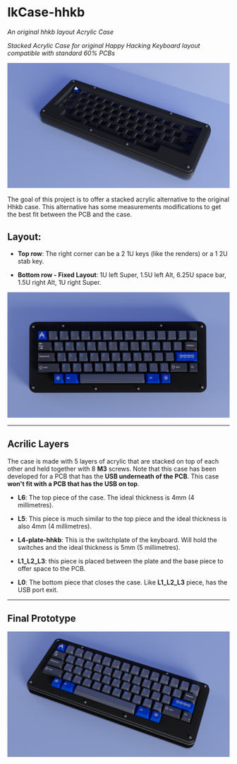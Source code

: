 # IkCase-hhkb


_An original hhkb layout Acrylic Case_

_Stacked Acrylic Case for original Happy Hacking Keyboard layout compatible with standard 60% PCBs_

![IkCase-hhkb](./Renders/1.png)

The goal of this project is to offer a stacked acrylic alternative to the original Hhkb case. This alternative has some measurements modifications to get the best fit between the PCB and the case.


## Layout:

- **Top row**: The right corner can be a 2 1U keys (like the renders) or a 1 2U stab key.  

- **Bottom row - Fixed Layout**: 1U left Super, 1.5U left Alt, 6.25U space bar, 1.5U right Alt, 1U right Super. 

![IkCase-hhkb](./Renders/3.png)

---

## Acrilic Layers

The case is made with 5 layers of acrylic that are stacked on top of each other and held together with 8 **M3** screws. Note that this case has been developed for a PCB that has the **USB underneath of the PCB**. This case **won't fit with a PCB that has the USB on top**. 

- **L6**: The top piece of the case. The ideal thickness is 4mm (4 millimetres). 

- **L5**: This piece is much similar to the top piece and the ideal thickness is also 4mm (4 millimetres). 

- **L4-plate-hhkb**: This is the switchplate of the keyboard. Will hold the switches and the ideal thickness is 5mm (5 millimetres). 

- **L1_L2_L3**: this piece is placed between the plate and the base piece to offer space to the PCB. 

- **L0**: The bottom piece that closes the case. Like **L1_L2_L3** piece, has the USB port exit. 

---
## Final Prototype

![IkCase-hhkb](./Renders/4.png)